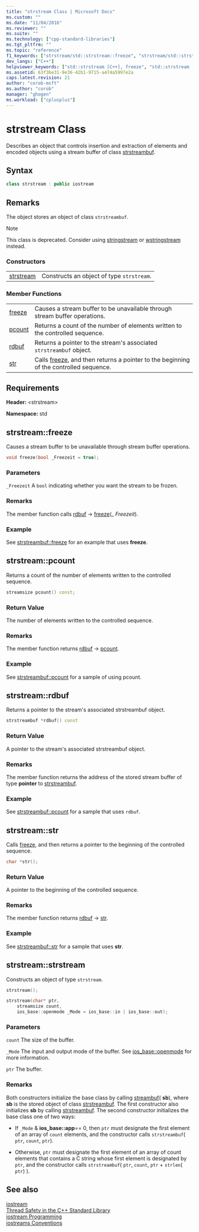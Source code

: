 ```yaml
---
title: "strstream Class | Microsoft Docs"
ms.custom: ""
ms.date: "11/04/2016"
ms.reviewer: ""
ms.suite: ""
ms.technology: ["cpp-standard-libraries"]
ms.tgt_pltfrm: ""
ms.topic: "reference"
f1_keywords: ["strstream/std::strstream::freeze", "strstream/std::strstream::pcount", "strstream/std::strstream::rdbuf", "strstream/std::strstream::str"]
dev_langs: ["C++"]
helpviewer_keywords: ["std::strstream [C++], freeze", "std::strstream [C++], pcount", "std::strstream [C++], rdbuf", "std::strstream [C++], str"]
ms.assetid: 63f3be31-9e36-42b1-9715-a474a5997e2a
caps.latest.revision: 21
author: "corob-msft"
ms.author: "corob"
manager: "ghogen"
ms.workload: ["cplusplus"]
---
```

# strstream Class

Describes an object that controls insertion and extraction of elements and encoded objects using a stream buffer of class [strstreambuf](../standard-library/strstreambuf-class.md).

## Syntax

```cpp
class strstream : public iostream
```

## Remarks

The object stores an object of class `strstreambuf`.

> [!NOTE]
> This class is deprecated. Consider using [stringstream](../standard-library/sstream-typedefs.md#stringstream) or [wstringstream](../standard-library/sstream-typedefs.md#wstringstream) instead.

### Constructors

|||
|-|-|
|[strstream](#strstream)|Constructs an object of type `strstream`.|

### Member Functions

|||
|-|-|
|[freeze](#freeze)|Causes a stream buffer to be unavailable through stream buffer operations.|
|[pcount](#pcount)|Returns a count of the number of elements written to the controlled sequence.|
|[rdbuf](#rdbuf)|Returns a pointer to the stream's associated `strstreambuf` object.|
|[str](#str)|Calls [freeze](../standard-library/strstreambuf-class.md#freeze), and then returns a pointer to the beginning of the controlled sequence.|

## Requirements

**Header:** \<strstream>

**Namespace:** std

##  <a name="freeze"></a>  strstream::freeze

Causes a stream buffer to be unavailable through stream buffer operations.

```cpp
void freeze(bool _Freezeit = true);
```

### Parameters

`_Freezeit`
 A `bool` indicating whether you want the stream to be frozen.

### Remarks

The member function calls [rdbuf](#rdbuf) -> [freeze](../standard-library/strstreambuf-class.md#freeze)(_ *Freezeit*).

### Example

See [strstreambuf::freeze](../standard-library/strstreambuf-class.md#freeze) for an example that uses **freeze**.

##  <a name="pcount"></a>  strstream::pcount

Returns a count of the number of elements written to the controlled sequence.

```cpp
streamsize pcount() const;
```

### Return Value

The number of elements written to the controlled sequence.

### Remarks

The member function returns [rdbuf](#rdbuf) -> [pcount](../standard-library/strstreambuf-class.md#pcount).

### Example

See [strstreambuf::pcount](../standard-library/strstreambuf-class.md#pcount) for a sample of using pcount.

##  <a name="rdbuf"></a>  strstream::rdbuf

Returns a pointer to the stream's associated strstreambuf object.

```cpp
strstreambuf *rdbuf() const
```

### Return Value

A pointer to the stream's associated strstreambuf object.

### Remarks

The member function returns the address of the stored stream buffer of type **pointer** to [strstreambuf](../standard-library/strstreambuf-class.md).

### Example

See [strstreambuf::pcount](../standard-library/strstreambuf-class.md#pcount) for a sample that uses `rdbuf`.

##  <a name="str"></a>  strstream::str

Calls [freeze](../standard-library/strstreambuf-class.md#freeze), and then returns a pointer to the beginning of the controlled sequence.

```cpp
char *str();
```

### Return Value

A pointer to the beginning of the controlled sequence.

### Remarks

The member function returns [rdbuf](#rdbuf) -> [str](../standard-library/strstreambuf-class.md#str).

### Example

See [strstreambuf::str](../standard-library/strstreambuf-class.md#str) for a sample that uses **str**.

##  <a name="strstream"></a>  strstream::strstream

Constructs an object of type `strstream`.

```cpp
strstream();

strstream(char* ptr,
    streamsize count,
    ios_base::openmode _Mode = ios_base::in | ios_base::out);
```

### Parameters

`count`
 The size of the buffer.

`_Mode`
 The input and output mode of the buffer. See [ios_base::openmode](../standard-library/ios-base-class.md#openmode) for more information.

`ptr`
 The buffer.

### Remarks

Both constructors initialize the base class by calling [streambuf](../standard-library/streambuf-typedefs.md#streambuf)( **sb**), where **sb** is the stored object of class [strstreambuf](../standard-library/strstreambuf-class.md). The first constructor also initializes **sb** by calling [strstreambuf](../standard-library/strstreambuf-class.md#strstreambuf). The second constructor initializes the base class one of two ways:

- If `_Mode` & **ios_base::app**== 0, then `ptr` must designate the first element of an array of `count` elements, and the constructor calls `strstreambuf`( `ptr`, `count`, `ptr`).

- Otherwise, `ptr` must designate the first element of an array of count elements that contains a C string whose first element is designated by `ptr`, and the constructor calls `strstreambuf`( `ptr`, `count`, `ptr` + `strlen`( `ptr`) ).

## See also

[iostream](../standard-library/istream-typedefs.md#iostream)<br/>
[Thread Safety in the C++ Standard Library](../standard-library/thread-safety-in-the-cpp-standard-library.md)<br/>
[iostream Programming](../standard-library/iostream-programming.md)<br/>
[iostreams Conventions](../standard-library/iostreams-conventions.md)<br/>
